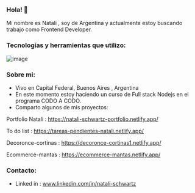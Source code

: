 ### Hola! 👋

Mi nombre es Natali , soy de Argentina y actualmente estoy buscando trabajo como Frontend Developer.

### Tecnologías y herramientas que utilizo:

![image](https://github.com/natalischwartz/natalischwartz/assets/93062972/f53309c7-3f28-441e-a09b-528ebc0728fd)


### Sobre mi:
- Vivo en Capital Federal, Buenos Aires , Argentina
- En este momento estoy haciendo un curso de Full stack Nodejs en el programa CODO A CODO.
- Comparto algunos de mis proyectos:

Portfolio Natali : https://natali-schwartz-portfolio.netlify.app/

To do list : https://tareas-pendientes-natali.netlify.app/

Decoronce-cortinas : https://decoronce-cortinas1.netlify.app/

Ecommerce-mantas : https://ecommerce-mantas.netlify.app/

### Contacto:
- Linked in : www.linkedin.com/in/natali-schwartz





